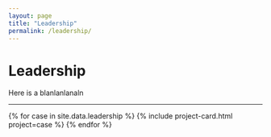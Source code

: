 ```yaml
---
layout: page
title: "Leadership"
permalink: /leadership/
---
```


# Leadership

Here is a blanlanlanaln

---

{% for case in site.data.leadership %}
{% include project-card.html project=case %}
{% endfor %}

